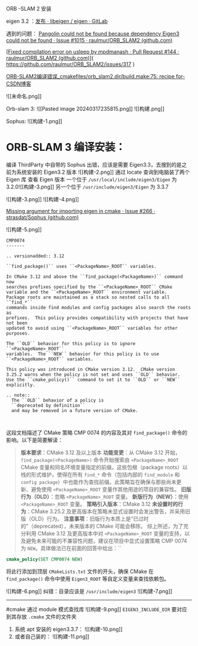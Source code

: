 ORB -SLAM 2 安装

eigen 3.2 ：[发布 · libeigen / eigen · GitLab](https://gitlab.com/libeigen/eigen/-/releases?after=eyJyZWxlYXNlZF9hdCI6IjIwMTUtMTEtMDUgMTU6NTY6MDAuMDAwMDAwMDAwICswMDAwIiwiaWQiOiIxMTE0MzA1In0)

遇到的问题：
[Pangolin could not be found because dependency Eigen3 could not be found · Issue #1015 · raulmur/ORB_SLAM2 (github.com)](https://github.com/raulmur/ORB_SLAM2/issues/1015)

[[Fixed compilation error on usleep by mpdmanash · Pull Request #144 · raulmur/ORB_SLAM2 (github.com)](https://github.com/raulmur/ORB_SLAM2/pull/144)]( https://github.com/raulmur/ORB_SLAM2/issues/317 )

[ORB-SLAM2编译错误_cmakefiles/orb_slam2.dir/build.make:75: recipe for-CSDN博客](https://blog.csdn.net/lixujie666/article/details/90023059)

![[未命名.png]]

Orb-slam 3:
![[Pasted image 20240317235815.png]]
![[构建.png]]

Sophus:
![[构建-1.png]]



# ORB-SLAM 3 编译安装：
编译 ThirdParty 中自带的 Sophus 出错，应该是需要 Eigen3.3，去搜到的是之前为系统安装的 Eigen3.2 版本
![[构建-2.png]]
通过 locate 查询到电脑装了两个 Eigen 库
查看 Eigen 版本
一个位于 `/usr/local/include/eigen3/Eigen` 为 3.2.0![[构建-3.png]]
另一个位于 `/usr/include/eigen3/Eigen` 为 3.3.7

![[构建-3.png]]
![[构建-4.png]]

[Missing argument for importing eigen in cmake · Issue #266 · strasdat/Sophus (github.com)](https://github.com/strasdat/Sophus/issues/266)

![[构建-5.png]]
```
CMP0074
-------

.. versionadded:: 3.12

``find_package()`` uses ``<PackageName>_ROOT`` variables.

In CMake 3.12 and above the ``find_package(<PackageName>)`` command now
searches prefixes specified by the ``<PackageName>_ROOT`` CMake
variable and the ``<PackageName>_ROOT`` environment variable.
Package roots are maintained as a stack so nested calls to all ``find_*``
commands inside find modules and config packages also search the roots as
prefixes.  This policy provides compatibility with projects that have not been
updated to avoid using ``<PackageName>_ROOT`` variables for other purposes.

The ``OLD`` behavior for this policy is to ignore ``<PackageName>_ROOT``
variables.  The ``NEW`` behavior for this policy is to use
``<PackageName>_ROOT`` variables.

This policy was introduced in CMake version 3.12.  CMake version
3.25.2 warns when the policy is not set and uses ``OLD`` behavior.
Use the ``cmake_policy()`` command to set it to ``OLD`` or ``NEW``
explicitly.

.. note::
  The ``OLD`` behavior of a policy is
  ``deprecated by definition``
  and may be removed in a future version of CMake.



```
这段文档描述了 CMake 策略 CMP 0074 的内容及其对 `find_package()` 命令的影响。以下是简要解读：

>**版本要求**：CMake 3.12 及以上版本
>**功能变更**：从 CMake 3.12 开始，`find_package(<PackageName>)` 命令开始搜索由 `<PackageName>_ROOT` CMake 变量和同名环境变量指定的前缀。这些包根（package roots）以栈的形式维护，使得在所有 `find_*` 命令（包括内部的 `find_module` 和 `config package`）中也能作为查找前缀。此策略旨在确保与那些尚未更新、避免使用 `<PackageName>_ROOT` 变量作其他用途的项目的兼容性。
>**旧版行为（OLD）**：忽略 `<PackageName>_ROOT` 变量。
>**新版行为（NEW）**：使用 `<PackageName>_ROOT` 变量。
>**策略引入版本**：CMake 3.12
>**未设置时的行为**：CMake 3.25.2 及更高版本在策略未显式设置时会发出警告，并采用旧版（OLD）行为。
>**注意事项**：旧版行为本质上是“已过时的”（deprecated），未来版本的 CMake 可能会移除。
>综上所述，为了充分利用 CMake 3.12 及更高版本中对 `<PackageName>_ROOT` 变量的支持，以及避免未来可能的不兼容性问题，建议在项目中显式设置策略 CMP 0074 为 `NEW`。具体做法已在前面的回答中给出：``
```cmake
cmake_policy(SET CMP0074 NEW)
```

将此行添加到顶层 `CMakeLists.txt` 文件的开头，确保 CMake 在 `find_package()` 命令中使用 `Eigen3_ROOT` 等自定义变量来查找依赖包。

![[构建-6.png]]
纠错：目录应该是 `/usr/include/eigen3`
![[构建-7.png]]




---

#cmake
通过 module 模式查找库
![[构建-9.png]]
`EIGEN3_INCLUDE_DIR` 要对应到其存放 `.cmake` 文件的文件夹
1. 系统 apt 安装的 eigen3.3.7：
![[构建-10.png]]
2. 或者自己装的：
![[构建-11.png]]